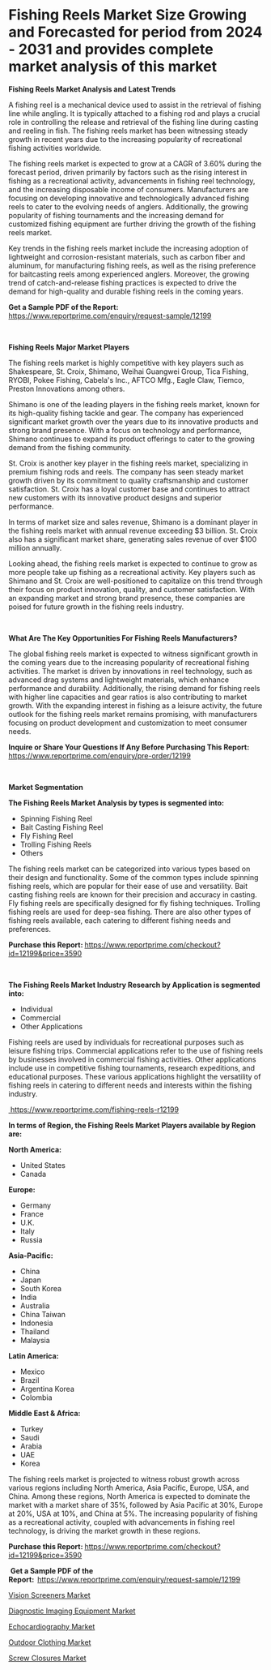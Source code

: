 <p><h1>Fishing Reels Market Size Growing and Forecasted for period from 2024 - 2031 and provides complete market analysis of this market</h1></p><p><strong>Fishing Reels Market Analysis and Latest Trends</strong></p>
<p><p>A fishing reel is a mechanical device used to assist in the retrieval of fishing line while angling. It is typically attached to a fishing rod and plays a crucial role in controlling the release and retrieval of the fishing line during casting and reeling in fish. The fishing reels market has been witnessing steady growth in recent years due to the increasing popularity of recreational fishing activities worldwide.</p><p>The fishing reels market is expected to grow at a CAGR of 3.60% during the forecast period, driven primarily by factors such as the rising interest in fishing as a recreational activity, advancements in fishing reel technology, and the increasing disposable income of consumers. Manufacturers are focusing on developing innovative and technologically advanced fishing reels to cater to the evolving needs of anglers. Additionally, the growing popularity of fishing tournaments and the increasing demand for customized fishing equipment are further driving the growth of the fishing reels market.</p><p>Key trends in the fishing reels market include the increasing adoption of lightweight and corrosion-resistant materials, such as carbon fiber and aluminum, for manufacturing fishing reels, as well as the rising preference for baitcasting reels among experienced anglers. Moreover, the growing trend of catch-and-release fishing practices is expected to drive the demand for high-quality and durable fishing reels in the coming years.</p></p>
<p><strong>Get a Sample PDF of the Report:&nbsp;</strong> <a href="https://www.reportprime.com/enquiry/request-sample/12199">https://www.reportprime.com/enquiry/request-sample/12199</a></p>
<p>&nbsp;</p>
<p><strong>Fishing Reels Major Market Players</strong></p>
<p><p>The fishing reels market is highly competitive with key players such as Shakespeare, St. Croix, Shimano, Weihai Guangwei Group, Tica Fishing, RYOBI, Pokee Fishing, Cabela's Inc., AFTCO Mfg., Eagle Claw, Tiemco, Preston Innovations among others. </p><p>Shimano is one of the leading players in the fishing reels market, known for its high-quality fishing tackle and gear. The company has experienced significant market growth over the years due to its innovative products and strong brand presence. With a focus on technology and performance, Shimano continues to expand its product offerings to cater to the growing demand from the fishing community.</p><p>St. Croix is another key player in the fishing reels market, specializing in premium fishing rods and reels. The company has seen steady market growth driven by its commitment to quality craftsmanship and customer satisfaction. St. Croix has a loyal customer base and continues to attract new customers with its innovative product designs and superior performance.</p><p>In terms of market size and sales revenue, Shimano is a dominant player in the fishing reels market with annual revenue exceeding $3 billion. St. Croix also has a significant market share, generating sales revenue of over $100 million annually.</p><p>Looking ahead, the fishing reels market is expected to continue to grow as more people take up fishing as a recreational activity. Key players such as Shimano and St. Croix are well-positioned to capitalize on this trend through their focus on product innovation, quality, and customer satisfaction. With an expanding market and strong brand presence, these companies are poised for future growth in the fishing reels industry.</p></p>
<p>&nbsp;</p>
<p><strong>What Are The Key Opportunities For Fishing Reels Manufacturers?</strong></p>
<p><p>The global fishing reels market is expected to witness significant growth in the coming years due to the increasing popularity of recreational fishing activities. The market is driven by innovations in reel technology, such as advanced drag systems and lightweight materials, which enhance performance and durability. Additionally, the rising demand for fishing reels with higher line capacities and gear ratios is also contributing to market growth. With the expanding interest in fishing as a leisure activity, the future outlook for the fishing reels market remains promising, with manufacturers focusing on product development and customization to meet consumer needs.</p></p>
<p><strong>Inquire or Share Your Questions If Any Before Purchasing This Report:</strong> <a href="https://www.reportprime.com/enquiry/pre-order/12199">https://www.reportprime.com/enquiry/pre-order/12199</a></p>
<p>&nbsp;</p>
<p><strong>Market Segmentation</strong></p>
<p><strong>The Fishing Reels Market Analysis by types is segmented into:</strong></p>
<p><ul><li>Spinning Fishing Reel</li><li>Bait Casting Fishing Reel</li><li>Fly Fishing Reel</li><li>Trolling Fishing Reels</li><li>Others</li></ul></p>
<p><p>The fishing reels market can be categorized into various types based on their design and functionality. Some of the common types include spinning fishing reels, which are popular for their ease of use and versatility. Bait casting fishing reels are known for their precision and accuracy in casting. Fly fishing reels are specifically designed for fly fishing techniques. Trolling fishing reels are used for deep-sea fishing. There are also other types of fishing reels available, each catering to different fishing needs and preferences.</p></p>
<p><strong>Purchase this Report:&nbsp;</strong><a href="https://www.reportprime.com/checkout?id=12199&price=3590">https://www.reportprime.com/checkout?id=12199&price=3590</a></p>
<p>&nbsp;</p>
<p><strong>The Fishing Reels Market Industry Research by Application is segmented into:</strong></p>
<p><ul><li>Individual</li><li>Commercial</li><li>Other Applications</li></ul></p>
<p><p>Fishing reels are used by individuals for recreational purposes such as leisure fishing trips. Commercial applications refer to the use of fishing reels by businesses involved in commercial fishing activities. Other applications include use in competitive fishing tournaments, research expeditions, and educational purposes. These various applications highlight the versatility of fishing reels in catering to different needs and interests within the fishing industry.</p></p>
<p><a href="https://www.reportprime.com/fishing-reels-r12199">&nbsp;https://www.reportprime.com/fishing-reels-r12199</a></p>
<p><strong>In terms of Region, the Fishing Reels Market Players available by Region are:</strong></p>
<p>
    <p> <strong> North America: </strong>
        <ul>
            <li>United States</li>
            <li>Canada</li>
        </ul>
        </p> 
    <p> <strong> Europe: </strong>
        <ul>
            <li>Germany</li>
            <li>France</li>
            <li>U.K.</li>
            <li>Italy</li>
            <li>Russia</li>
        </ul>
        </p> 
    <p> <strong> Asia-Pacific: </strong>
        <ul>
            <li>China</li>
            <li>Japan</li>
            <li>South Korea</li>
            <li>India</li>
            <li>Australia</li>
            <li>China Taiwan</li>
            <li>Indonesia</li>
            <li>Thailand</li>
            <li>Malaysia</li>
        </ul>
        </p> 
    <p> <strong> Latin America: </strong>
        <ul>
            <li>Mexico</li>
            <li>Brazil</li>
            <li>Argentina Korea</li>
            <li>Colombia</li>
        </ul>
        </p> 
    <p> <strong> Middle East & Africa: </strong>
        <ul>
            <li>Turkey</li>
            <li>Saudi</li>
            <li>Arabia</li>
            <li>UAE</li>
            <li>Korea</li>
        </ul>
    </p>
    </p>
<p><p>The fishing reels market is projected to witness robust growth across various regions including North America, Asia Pacific, Europe, USA, and China. Among these regions, North America is expected to dominate the market with a market share of 35%, followed by Asia Pacific at 30%, Europe at 20%, USA at 10%, and China at 5%. The increasing popularity of fishing as a recreational activity, coupled with advancements in fishing reel technology, is driving the market growth in these regions.</p></p>
<p><strong>Purchase this Report: </strong><a href="https://www.reportprime.com/checkout?id=12199&price=3590">https://www.reportprime.com/checkout?id=12199&price=3590</a></p>
<p>&nbsp;<strong>Get a Sample PDF of the Report:&nbsp;&nbsp;</strong><a href="https://www.reportprime.com/enquiry/request-sample/12199">https://www.reportprime.com/enquiry/request-sample/12199</a></p>
<p><strong></strong></p>
<p><p><a href="https://medium.com/@paulalkim0612024/navigating-the-global-vision-screeners-market-landscape-trends-forecasts-and-impact-analysis-1c151f4a1aaf">Vision Screeners Market</a></p><p><a href="https://medium.com/@judypierce2022/diagnostic-imaging-equipment-industry-insights-report-analyzing-diagnostic-imaging-equipment-be43f9a2b6cc">Diagnostic Imaging Equipment Market</a></p><p><a href="https://medium.com/@woods76241/global-echocardiography-market-exploring-market-share-market-trends-and-future-growth-8ea6e66c1fad">Echocardiography Market</a></p><p><a href="https://github.com/topanyudistiraadinugraha/Market-Research-Report-List-1/blob/main/outdoor-clothing-market.md">Outdoor Clothing Market</a></p><p><a href="https://github.com/philipWlf74/Market-Research-Report-List-1/blob/main/screw-closures-market.md">Screw Closures Market</a></p></p>